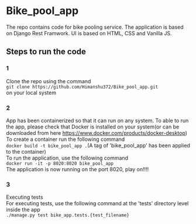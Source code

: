 # Bike_pool_app
The repo contains code for bike pooling service. The application is based on Django Rest Framwork. UI is based on HTML, CSS and Vanilla JS.

## Steps to run the code 
### 1
Clone the repo using the command<br>
`git clone https://github.com/Himanshu372/Bike_pool_app.git`<br>
on your local system<br>

### 2 
App has been containerized so that it can run on any system. To able to run the app, please check that Docker is installed on your system(or can be downloaded from here https://www.docker.com/products/docker-desktop)<br>
To create a container run the following command<br>
`docker build -t bike_pool_app .`(A tag of 'bike_pool_app' has been applied to the container)<br>
To run the application, use the following command<br> 
`docker run -it -p 8020:8020 bike_pool_app`<br>
The application is now running on the port 8020, play on!!!!

### 3 
Executing tests<br>
For executing tests, use the following command at the 'tests' directory level inside the app<br>
`./manage.py test bike_app.tests.{test_filename}`<br>



